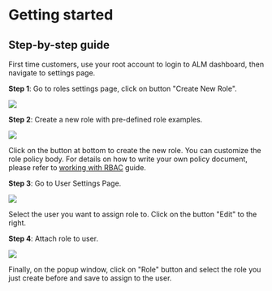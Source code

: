 # Getting started

## Step-by-step guide

First time customers, use your root account to login to ALM dashboard, then navigate to settings page.

**Step 1**: Go to roles settings page, click on button "Create New Role".

![](../.gitbook/assets/getting-started-step-01.png)

**Step 2**: Create a new role with pre-defined role examples.

![](../.gitbook/assets/getting-started-step-02%20%281%29.png)

Click on the button at bottom to create the new role. You can customize the role policy body. For details on how to write your own policy document, please refer to [working with RBAC](https://learn.mobingi.com/enterprise/working-with-rbac) guide.

**Step 3**: Go to User Settings Page.

![](../.gitbook/assets/getting-started-step-03.png)

Select the user you want to assign role to. Click on the button "Edit" to the right.

**Step 4**: Attach role to user.

![](../.gitbook/assets/getting-started-step-04.png)

Finally, on the popup window, click on "Role" button and select the role you just create before and save to assign to the user.

